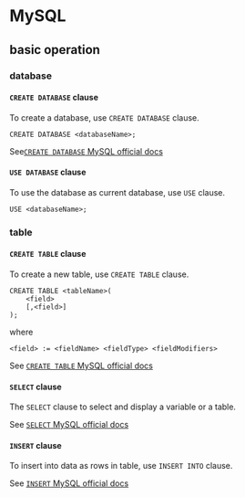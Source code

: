 # MySQL
## basic operation
### database
#### `CREATE DATABASE` clause
To create a database, use `CREATE DATABASE` clause.

```
CREATE DATABASE <databaseName>;
```

See[`CREATE DATABASE` MySQL official docs](https://dev.mysql.com/doc/refman/8.4/en/creating-database.html)

#### `USE DATABASE` clause
To use the database as current database, use `USE` clause.

```
USE <databaseName>;
```


### table
#### `CREATE TABLE` clause
To create a new table, use `CREATE TABLE` clause.

```
CREATE TABLE <tableName>(
    <field>
    [,<field>]
);
```

where

```
<field> := <fieldName> <fieldType> <fieldModifiers>
```

See [`CREATE TABLE` MySQL official docs](https://dev.mysql.com/doc/refman/8.4/en/create-table.html)

#### `SELECT` clause
The `SELECT` clause to select and display a variable or a table.

See [`SELECT` MySQL official docs](https://dev.mysql.com/doc/refman/8.0/en/select.html)

#### `INSERT` clause
To insert into data as rows in table, use `INSERT INTO` clause.

See [`INSERT` MySQL official docs](https://dev.mysql.com/doc/refman/8.0/en/insert.html)


